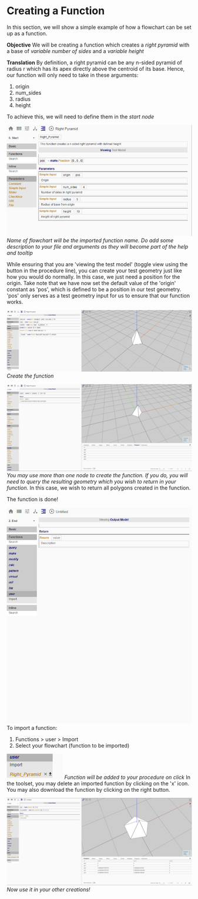 # Creating a Function
In this section, we will show a simple example of how a flowchart can be set up as a function.

__Objective__
We will be creating a function which creates a *right pyramid* with a base of *variable number of sides* and a *variable height*

__Translation__
By definition, a right pyramid can be any n-sided pyramid of radius r which has its apex directly above the centroid of its base.
Hence, our function will only need to take in these arguments:
1. origin
2. num_sides
3. radius
4. height

To achieve this, we will need to define them in the *start node*

![Function Set Up](./imgs/1.2.5_function1.PNG)
*Name of flowchart will be the imported function name. Do add some description to your file and arguments as they will become part of the help and tooltip*

While ensuring that you are 'viewing the test model' (toggle view using the button in the procedure line), you can create your test geometry just like how you would do normally. In this case, we just need a position for the origin. Take note that we have now set the default value of the 'origin' constant as 'pos', which is defined to be a position in our test geometry. 'pos' only serves as a test geometry input for us to ensure that our function works.

![Function Creation](./imgs/1.2.5_function2.PNG)
*Create the function*

![Function Return](./imgs/1.2.5_function3.PNG)
*You may use more than one node to create the function. If you do, you will need to query the resulting geometry which you wish to return in your function.*
In this case, we wish to return all polygons created in the function.

The function is done!

![Function Import](./imgs/1.2.5_function4.PNG)
To import a function:
1. Functions > user > Import
2. Select your flowchart (function to be imported)

![Function delete & download](./imgs/1.2.5_function5.PNG)
*Function will be added to your procedure on click*
In the toolset, you may delete an imported function by clicking on the 'x' icon. You may also download the function by clicking on the right button.

![Function Complete!](./imgs/1.2.5_function6.PNG)
*Now use it in your other creations!*
